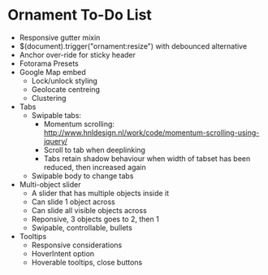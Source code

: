 # Ornament To-Do List

- Responsive gutter mixin
- $(document).trigger("ornament:resize") with debounced alternative
- Anchor over-ride for sticky header
- Fotorama Presets
- Google Map embed
  - Lock/unlock styling
  - Geolocate centreing
  - Clustering
- Tabs
  - Swipable tabs:
    - Momentum scrolling: http://www.hnldesign.nl/work/code/momentum-scrolling-using-jquery/
    - Scroll to tab when deeplinking
    - Tabs retain shadow behaviour when width of tabset has been reduced, then increased again
  - Swipable body to change tabs
- Multi-object slider
  - A slider that has multiple objects inside it
  - Can slide 1 object across
  - Can slide all visible objects across
  - Reponsive, 3 objects goes to 2, then 1
  - Swipable, controllable, bullets
- Tooltips
  - Responsive considerations
  - HoverIntent option
  - Hoverable tooltips, close buttons